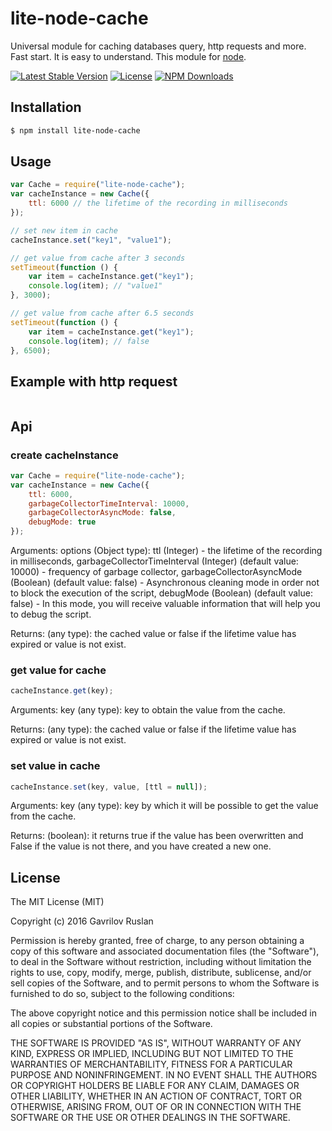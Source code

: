# lite-node-cache
Universal module for caching databases query, http requests and more. Fast start. It is easy to understand.
This module for [node](http://nodejs.org).

[![Latest Stable Version](https://img.shields.io/npm/v/lite-node-cache.svg)](https://www.npmjs.com/package/lite-node-cache)
[![License](https://img.shields.io/npm/l/lite-node-cache.svg)](https://www.npmjs.com/package/lite-node-cache)
[![NPM Downloads](https://img.shields.io/npm/dt/lite-node-cache.svg)](https://www.npmjs.com/package/lite-node-cache)

## Installation

```bash
$ npm install lite-node-cache
```

## Usage

```js
var Cache = require("lite-node-cache");
var cacheInstance = new Cache({
    ttl: 6000 // the lifetime of the recording in milliseconds
});

// set new item in cache
cacheInstance.set("key1", "value1");

// get value from cache after 3 seconds
setTimeout(function () {
    var item = cacheInstance.get("key1");
    console.log(item); // "value1"
}, 3000);

// get value from cache after 6.5 seconds
setTimeout(function () {
    var item = cacheInstance.get("key1");
    console.log(item); // false
}, 6500);
```

## Example with http request

```js

```

## Api

### create cacheInstance
```js
var Cache = require("lite-node-cache");
var cacheInstance = new Cache({
    ttl: 6000,
    garbageCollectorTimeInterval: 10000,
    garbageCollectorAsyncMode: false,
    debugMode: true
});
```
Arguments:
options (Object type):
ttl (Integer) - the lifetime of the recording in milliseconds,
garbageCollectorTimeInterval (Integer) (default value: 10000) - frequency of garbage collector,
garbageCollectorAsyncMode (Boolean) (default value: false) - Asynchronous cleaning mode in order not to block the execution of the script,
debugMode (Boolean) (default value: false) - In this mode, you will receive valuable information that will help you to debug the script.

Returns:
(any type): the cached value or false if the lifetime value has expired or value is not exist.

### get value for cache
```js
cacheInstance.get(key);
```
Arguments:
key (any type): key to obtain the value from the cache.

Returns:
(any type): the cached value or false if the lifetime value has expired or value is not exist.

### set value in cache
```js
cacheInstance.set(key, value, [ttl = null]);
```
Arguments:
key (any type): key by which it will be possible to get the value from the cache.

Returns:
(boolean): it returns true if the value has been overwritten and False if the value is not there, and you have created a new one.

## License

The MIT License (MIT)

Copyright (c) 2016 Gavrilov Ruslan

Permission is hereby granted, free of charge, to any person obtaining a copy of this software and associated documentation files (the "Software"), to deal in the Software without restriction, including without limitation the rights to use, copy, modify, merge, publish, distribute, sublicense, and/or sell copies of the Software, and to permit persons to whom the Software is furnished to do so, subject to the following conditions:

The above copyright notice and this permission notice shall be included in all copies or substantial portions of the Software.

THE SOFTWARE IS PROVIDED "AS IS", WITHOUT WARRANTY OF ANY KIND, EXPRESS OR IMPLIED, INCLUDING BUT NOT LIMITED TO THE WARRANTIES OF MERCHANTABILITY, FITNESS FOR A PARTICULAR PURPOSE AND NONINFRINGEMENT. IN NO EVENT SHALL THE AUTHORS OR COPYRIGHT HOLDERS BE LIABLE FOR ANY CLAIM, DAMAGES OR OTHER LIABILITY, WHETHER IN AN ACTION OF CONTRACT, TORT OR OTHERWISE, ARISING FROM, OUT OF OR IN CONNECTION WITH THE SOFTWARE OR THE USE OR OTHER DEALINGS IN THE SOFTWARE.
